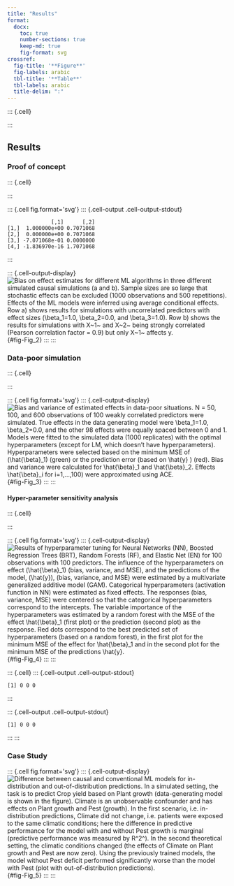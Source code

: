 ```yaml
---
title: "Results"
format: 
  docx:
    toc: true
    number-sections: true
    keep-md: true
    fig-format: svg
crossref:
  fig-title: '**Figure**'
  fig-labels: arabic
  tbl-title: '**Table**'
  tbl-labels: arabic
  title-delim: ":"
---
```





::: {.cell}

:::


## Results

### Proof of concept


::: {.cell}

:::

::: {.cell fig.format='svg'}
::: {.cell-output .cell-output-stdout}
```
              [,1]      [,2]
[1,]  1.000000e+00 0.7071068
[2,]  0.000000e+00 0.7071068
[3,] -7.071068e-01 0.0000000
[4,] -1.836970e-16 1.7071068
```
:::

::: {.cell-output-display}
![Bias on effect estimates for different ML algorithms in three different simulated causal simulations (a and b). Sample sizes are so large that stochastic effects can be excluded (1000 observations and 500 repetitions). Effects of the ML models were inferred using average conditional effects. Row a) shows results for simulations with uncorrelated predictors with effect sizes ($\beta_1$=1.0,  $\beta_2$=0.0, and $\beta_3$=1.0). Row b) shows the results for simulations with X~1~ and X~2~ being strongly correlated (Pearson correlation factor = 0.9) but only X~1~ affects y.](figures/fig-Fig_2-1.svg){#fig-Fig_2}
:::
:::


### Data-poor simulation


::: {.cell}

:::

::: {.cell fig.format='svg'}
::: {.cell-output-display}
![Bias and variance of estimated effects in data-poor situations. N = 50, 100, and 600 observations of 100 weakly correlated predictors were simulated. True effects in the data generating model were $\beta_1$=1.0, $\beta_2$=0.0, and the other 98 effects were equally spaced between 0 and 1. Models were fitted to the simulated data (1000 replicates) with the optimal hyperparameters (except for LM, which doesn’t have hyperparameters). Hyperparameters were selected based on the minimum MSE of ($\hat{\beta}_1$) (green) or the prediction error (based on $\hat{y}$  ) (red). Bias and variance were calculated for $\hat{\beta}_1$ and $\hat{\beta}_2$. Effects $\hat{\beta}_i$ for $i=1,…,100$) were approximated using ACE.](figures/fig-Fig_3-1.svg){#fig-Fig_3}
:::
:::


#### Hyper-parameter sensitivity analysis


::: {.cell}

:::

::: {.cell fig.format='svg'}
::: {.cell-output-display}
![Results of hyperparameter tuning for Neural Networks (NN), Boosted Regression Trees (BRT), Random Forests (RF), and Elastic Net (EN) for 100 observations with 100 predictors. The influence of the hyperparameters on effect ($\hat{\beta}_1$) (bias, variance, and MSE), and the predictions of the model, ($\hat{y}$), (bias, variance, and MSE) were estimated by a multivariate generalized additive model (GAM). Categorical hyperparameters (activation function in NN) were estimated as fixed effects. The responses (bias, variance, MSE) were centered so that the categorical hyperparameters correspond to the intercepts. The variable importance of the hyperparameters was estimated by a random forest with the MSE of the effect $\hat{\beta}_1$ (first plot) or the prediction (second plot) as the response. Red dots correspond to the best predicted set of hyperparameters (based on a random forest), in the first plot for the minimum MSE of the effect for $\hat{\beta}_1$ and in the second plot for the minimum MSE of the predictions $\hat{y}$.](figures/fig-Fig_4-1.svg){#fig-Fig_4}
:::
:::

::: {.cell}
::: {.cell-output .cell-output-stdout}
```
[1] 0 0 0
```
:::

::: {.cell-output .cell-output-stdout}
```
[1] 0 0 0
```
:::
:::


### Case Study



::: {.cell fig.format='svg'}
::: {.cell-output-display}
![Difference between causal and conventional ML models for in-distribution and out-of-distribution predictions. In a simulated setting, the task is to predict Crop yield based on Plant growth (data-generating model is shown in the figure). Climate is an unobservable confounder and has effects on Plant growth and Pest (growth). In the first scenario, i.e. in-distribution predictions, Climate did not change, i.e. patients were exposed to the same climatic conditions; here the difference in predictive performance for the model with and without Pest growth is marginal (predictive performance was measured by R^2^). In the second theoretical setting, the climatic conditions changed (the effects of Climate on Plant growth and Pest are now zero). Using the previously trained models, the model without Pest deficit performed significantly worse than the model with Pest (plot with out-of-distribution predictions).](figures/fig-Fig_5-1.svg){#fig-Fig_5}
:::
:::
